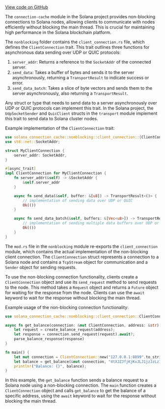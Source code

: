 [View code on GitHub](https://github.com/solana-labs/solana/tree/master/na/connection-cache/src/nonblocking)

The `connection-cache` module in the Solana project provides non-blocking connections to Solana nodes, allowing clients to communicate with nodes efficiently without blocking the main thread. This is crucial for maintaining high performance in the Solana blockchain platform.

The `nonblocking` folder contains the `client_connection.rs` file, which defines the `ClientConnection` trait. This trait outlines three functions for asynchronous data sending over UDP or QUIC protocols:

1. `server_addr`: Returns a reference to the `SocketAddr` of the connected server.
2. `send_data`: Takes a buffer of bytes and sends it to the server asynchronously, returning a `TransportResult` to indicate success or error.
3. `send_data_batch`: Takes a slice of byte vectors and sends them to the server asynchronously, also returning a `TransportResult`.

Any struct or type that needs to send data to a server asynchronously over UDP or QUIC protocols can implement this trait. In the Solana project, the `UdpSocketSender` and `QuicClient` structs in the `transport` module implement this trait to send data to Solana cluster nodes.

Example implementation of the `ClientConnection` trait:

```rust
use solana_connection_cache::nonblocking::client_connection::{ClientConnection, TransportResult};
use std::net::SocketAddr;

struct MyClientConnection {
    server_addr: SocketAddr,
}

#[async_trait]
impl ClientConnection for MyClientConnection {
    fn server_addr(&self) -> &SocketAddr {
        &self.server_addr
    }

    async fn send_data(&self, buffer: &[u8]) -> TransportResult<()> {
        // implementation of sending data over UDP or QUIC
        Ok(())
    }

    async fn send_data_batch(&self, buffers: &[Vec<u8>]) -> TransportResult<()> {
        // implementation of sending multiple data buffers over UDP or QUIC
        Ok(())
    }
}
```

The `mod.rs` file in the `nonblocking` module re-exports the `client_connection` module, which contains the actual implementation of the non-blocking client connection. The `ClientConnection` struct represents a connection to a Solana node and contains a `TcpStream` object for communication and a `Sender` object for sending requests.

To use the non-blocking connection functionality, clients create a `ClientConnection` object and use its `send_request` method to send requests to the node. This method takes a `Request` object and returns a `Future` object for waiting for the response from the node. Clients can use the `await` keyword to wait for the response without blocking the main thread.

Example usage of the non-blocking connection functionality:

```rust
use solana_connection_cache::nonblocking::client_connection::ClientConnection;

async fn get_balance(connection: &mut ClientConnection, address: &str) -> Result<u64, String> {
    let request = create_balance_request(address);
    let response = connection.send_request(request).await?;
    parse_balance_response(response)
}

fn main() {
    let mut connection = ClientConnection::new("127.0.0.1:8899".to_string());
    let balance = get_balance(&mut connection, "4tXJZJfjKjKvJLJ1jzJzLz1jzJzLz1jzJzLz1jzLz1jz").unwrap();
    println!("Balance: {}", balance);
}
```

In this example, the `get_balance` function sends a balance request to a Solana node using a non-blocking connection. The `main` function creates a `ClientConnection` object and calls `get_balance` to get the balance of a specific address, using the `await` keyword to wait for the response without blocking the main thread.
